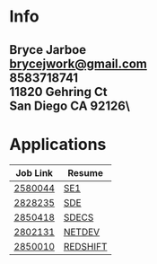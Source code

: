 # Info
Bryce Jarboe\
brycejwork@gmail.com\
8583718741\
11820 Gehring Ct\
San Diego CA 92126\
---
# Applications
| Job Link | Resume |
| ----------- | ----------- |
| [2580044](https://www.amazon.jobs/en/jobs/2850044/software-development-engineer-i-2025) | [SE1](aws_se1_resume.pdf) |
| [2828235](https://www.amazon.jobs/en/jobs/2828235/software-development-engineer-2025-us) | [SDE](aws_sde_resume.pdf) |
| [2850418](https://www.amazon.jobs/en/jobs/2850418/software-dev-engineer-computer-science) | [SDECS](aws_sdecs_resume.pdf) |
| [2802131](https://www.amazon.jobs/en/jobs/2802131/software-dev-engineer-software-and-networking-developer-sdn) | [NETDEV](aws_netdev_resume.pdf) |
| [2850010](https://www.amazon.jobs/en/jobs/2850010/software-development-engineer-i-2025-redshift) | [REDSHIFT](aws_redshift_resume.pdf) |

